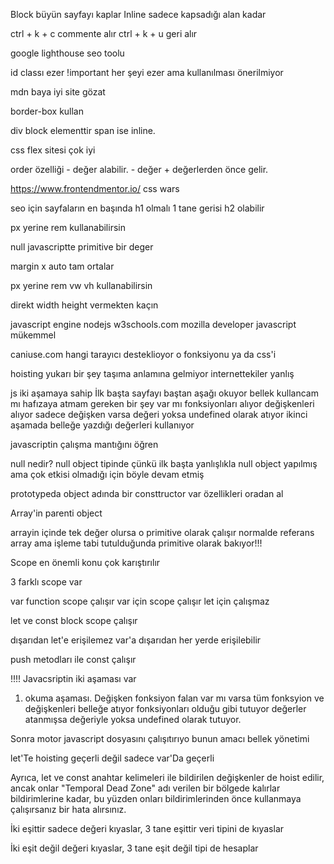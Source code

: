 Block büyün sayfayı kaplar
Inline sadece kapsadığı alan kadar

ctrl + k + c commente alır
ctrl + k + u geri alır

google lighthouse seo toolu

id classı ezer
!important her şeyi ezer ama kullanılması önerilmiyor

mdn baya iyi site gözat

border-box kullan

div block elementtir
span ise inline.

css flex sitesi çok iyi

order özelliği - değer alabilir. - değer + değerlerden önce gelir.

https://www.frontendmentor.io/
css wars

seo için sayfaların en başında h1 olmalı 1 tane gerisi
h2 olabilir

px yerine rem kullanabilirsin

null javascriptte primitive bir deger

margin x auto tam ortalar

px yerine rem vw vh kullanabilirsin

direkt width height vermekten kaçın

javascript engine nodejs
w3schools.com
mozilla developer javascript mükemmel

caniuse.com hangi tarayıcı desteklioyor o fonksiyonu ya da css'i

hoisting yukarı bir şey taşıma anlamına gelmiyor internettekiler yanlış

js iki aşamaya sahip
İlk başta sayfayı baştan aşağı okuyor bellek kullancam mı hafızaya atmam gereken bir şey var mı fonksiyonları alıyor değişkenleri alıyor sadece değişken varsa değeri yoksa undefined olarak atıyor
ikinci aşamada belleğe yazdığı değerleri kullanıyor

javascriptin çalışma mantığını öğren

null nedir?
null object tipinde çünkü ilk başta yanlışlıkla null object yapılmış ama çok etkisi olmadığı için böyle devam etmiş

prototypeda object adında bir consttructor var özellikleri oradan al

Array'in parenti object

arrayin içinde tek değer olursa o primitive olarak çalışır
normalde referans array ama işleme tabi tutulduğunda primitive olarak bakıyor!!!

Scope en önemli konu çok karıştırılır

3 farklı scope var

var function scope çalışır
var için scope çalışır let için çalışmaz

let ve const block scope çalışır

dışarıdan let'e erişilemez
var'a dışarıdan her yerde erişilebilir

push metodları ile const çalışır

!!!!
Javacsriptin iki aşaması var

1. okuma aşaması.
   Değişken fonksiyon falan var mı varsa tüm fonksyion ve değişkenleri belleğe atıyor fonksiyonları olduğu gibi tutuyor değerler atanmışsa değeriyle yoksa undefined olarak tutuyor.

Sonra motor javascript dosyasını çalışıtırıyo
bunun amacı bellek yönetimi

let'Te hoisting geçerli değil sadece var'Da geçerli

Ayrıca, let ve const anahtar kelimeleri ile bildirilen değişkenler de hoist edilir, ancak onlar "Temporal Dead Zone" adı verilen bir bölgede kalırlar bildirimlerine kadar, bu yüzden onları bildirimlerinden önce kullanmaya çalışırsanız bir hata alırsınız.

İki eşittir sadece değeri kıyaslar, 3 tane eşittir veri tipini de kıyaslar


İki eşit değil değeri kıyaslar, 3 tane eşit değil tipi de hesaplar